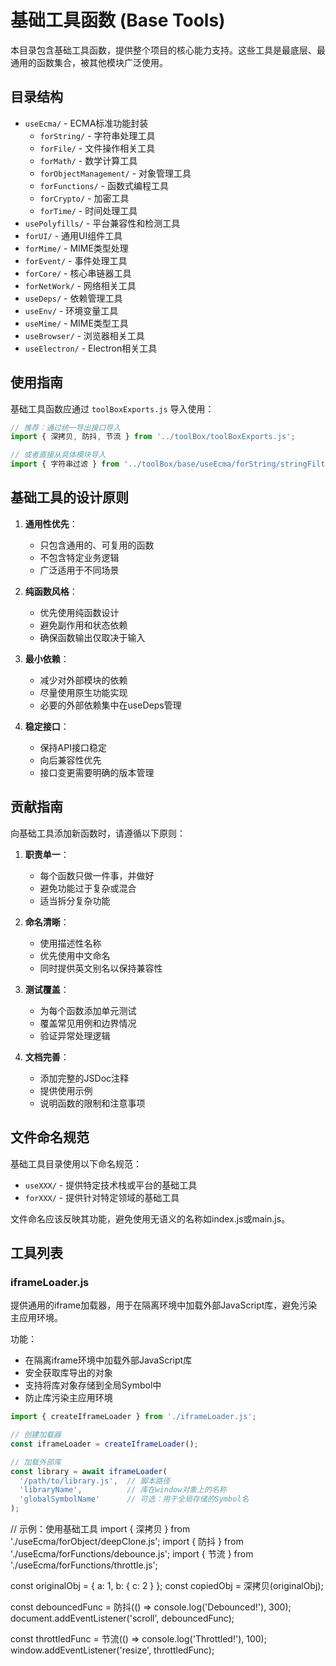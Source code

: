 # 基础工具函数 (Base Tools)

本目录包含基础工具函数，提供整个项目的核心能力支持。这些工具是最底层、最通用的函数集合，被其他模块广泛使用。

## 目录结构

- `useEcma/` - ECMA标准功能封装
  - `forString/` - 字符串处理工具
  - `forFile/` - 文件操作相关工具
  - `forMath/` - 数学计算工具
  - `forObjectManagement/` - 对象管理工具
  - `forFunctions/` - 函数式编程工具
  - `forCrypto/` - 加密工具
  - `forTime/` - 时间处理工具
- `usePolyfills/` - 平台兼容性和检测工具
- `forUI/` - 通用UI组件工具
- `forMime/` - MIME类型处理
- `forEvent/` - 事件处理工具
- `forCore/` - 核心串链器工具
- `forNetWork/` - 网络相关工具
- `useDeps/` - 依赖管理工具
- `useEnv/` - 环境变量工具
- `useMime/` - MIME类型工具
- `useBrowser/` - 浏览器相关工具
- `useElectron/` - Electron相关工具

## 使用指南

基础工具函数应通过 `toolBoxExports.js` 导入使用：

```js
// 推荐：通过统一导出接口导入
import { 深拷贝, 防抖, 节流 } from '../toolBox/toolBoxExports.js';

// 或者直接从具体模块导入
import { 字符串过滤 } from '../toolBox/base/useEcma/forString/stringFilters.js';
```

## 基础工具的设计原则

1. **通用性优先**：
   - 只包含通用的、可复用的函数
   - 不包含特定业务逻辑
   - 广泛适用于不同场景

2. **纯函数风格**：
   - 优先使用纯函数设计
   - 避免副作用和状态依赖
   - 确保函数输出仅取决于输入

3. **最小依赖**：
   - 减少对外部模块的依赖
   - 尽量使用原生功能实现
   - 必要的外部依赖集中在useDeps管理

4. **稳定接口**：
   - 保持API接口稳定
   - 向后兼容性优先
   - 接口变更需要明确的版本管理

## 贡献指南

向基础工具添加新函数时，请遵循以下原则：

1. **职责单一**：
   - 每个函数只做一件事，并做好
   - 避免功能过于复杂或混合
   - 适当拆分复杂功能

2. **命名清晰**：
   - 使用描述性名称
   - 优先使用中文命名
   - 同时提供英文别名以保持兼容性

3. **测试覆盖**：
   - 为每个函数添加单元测试
   - 覆盖常见用例和边界情况
   - 验证异常处理逻辑

4. **文档完善**：
   - 添加完整的JSDoc注释
   - 提供使用示例
   - 说明函数的限制和注意事项

## 文件命名规范

基础工具目录使用以下命名规范：
- `useXXX/` - 提供特定技术栈或平台的基础工具
- `forXXX/` - 提供针对特定领域的基础工具

文件命名应该反映其功能，避免使用无语义的名称如index.js或main.js。

## 工具列表

### iframeLoader.js
提供通用的iframe加载器，用于在隔离环境中加载外部JavaScript库，避免污染主应用环境。

功能：
- 在隔离iframe环境中加载外部JavaScript库
- 安全获取库导出的对象
- 支持将库对象存储到全局Symbol中
- 防止库污染主应用环境

```javascript
import { createIframeLoader } from './iframeLoader.js';

// 创建加载器
const iframeLoader = createIframeLoader();

// 加载外部库
const library = await iframeLoader(
  '/path/to/library.js',  // 脚本路径 
  'libraryName',          // 库在window对象上的名称
  'globalSymbolName'      // 可选：用于全局存储的Symbol名
);
```

// 示例：使用基础工具
import { 深拷贝 } from './useEcma/forObject/deepClone.js';
import { 防抖 } from './useEcma/forFunctions/debounce.js';
import { 节流 } from './useEcma/forFunctions/throttle.js';

const originalObj = { a: 1, b: { c: 2 } };
const copiedObj = 深拷贝(originalObj);

const debouncedFunc = 防抖(() => console.log('Debounced!'), 300);
document.addEventListener('scroll', debouncedFunc);

const throttledFunc = 节流(() => console.log('Throttled!'), 100);
window.addEventListener('resize', throttledFunc); 